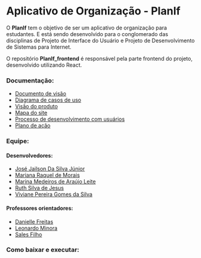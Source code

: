 # Aplicativo de Organização - PlanIf

O **PlanIf** tem o objetivo de ser um aplicativo de organização para estudantes. E está sendo desenvolvido para o conglomerado das disciplinas de Projeto de Interface do Usuário e Projeto de Desenvolvimento de Sistemas para Internet.

O repositório __PlanIf_frontend__ é responsável pela parte frontend do projeto, desenvolvido utilizando React.

### Documentação:
* [Documento de visão](./docs/doc-de-visao.md)
* [Diagrama de casos de uso](./diagramas/Diagrama-Casos-De-Uso.png)
* [Visão do produto](./docs/visao-do-produto.md)
* [Mapa do site](https://www.figma.com/file/1OpWCi1Jd8uy212EtMIuez/Mapa-do-Site)
* [Processo de desenvolvimento com usuários](https://docs.google.com/document/d/1WZ0bHtL4sxN9uSaijcj2ecwH-F3LroOS/edit?usp=sharing&ouid=114772618049450210469&rtpof=true&sd=true)
* [Plano de ação](https://docs.google.com/spreadsheets/d/1KjgRj0uI-LFpW0t4zRUGkGxqo_Fi99h2/edit?usp=sharing&ouid=114772618049450210469&rtpof=true&sd=true)

### Equipe:
#### Desenvolvedores:
* [José Jailson Da Silva Júnior](https://github.com/Jailson1212)
* [Mariana Raquel de Morais](https://github.com/mariana-raquel)
* [Marina Medeiros de Araújo Leite](https://github.com/marina-medeiros)
* [Ruth Silva de Jesus](https://github.com/ruthsilvadejesus)
* [Viviane Pereira Gomes da Silva](https://github.com/vivianedev)
#### Professores orientadores:
* [Danielle Freitas](https://github.com/danigfreitas)
* [Leonardo Minora](https://github.com/leonardo-minora)
* [Sales Filho](https://github.com/salesfilho)

### Como baixar e executar:
